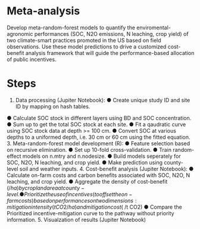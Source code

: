 # Meta-analysis
Develop meta-random-forest models to quantify the enviromental-agronomic performances (SOC, N2O emissions, N leaching, crop yield) of two climate-smart practices promoted in the US based on field observations. Use these model predictions to drive a customized cost-benefit analysis framework that will guide the performance-based allocation of public incentives.

# Steps
1. Data processing (Jupiter Notebook):
 ● Create unique study ID and site ID by mapping on hash tables.

 ● Calculate SOC stock in different layers using BD and SOC concentration.
 ● Sum up to get the total SOC stock at each site.
 ● Fit a qaudratic curve using SOC stock data at depth >= 100 cm.
 ● Convert SOC at various depths to a uniformed depth, i.e. 30 cm or 60 cm using the fitted equation.
3. Meta-random-forest model development (R):
 ● Feature selection based on recursive elimination.
 ● Set up 10-fold cross-validation.
 ● Train random-effect models on n.mtry and n.nodesize.
 ● Build models seperately for SOC, N2O, N leaching, and crop yield.
 ● Make prediction using county-level soil and weather inputs.
4. Cost-benefit analysis (Jupiter Notebook):
 ● Calculate on-farm costs and carbon benefits associated with SOC, N2O, N leaching, and crop yield.
 ● Aggregate the density of cost-benefit ($/ha) by cropland area at county-level.
 ● Prioritize the use of incentives (to offset the on-farm costs) based on performances on two dimensions: mitigation intensity (t CO2/ha) and mitigation cost ($ /t CO2)
 ● Compare the Prioritized incentive-mitigation curve to the pathway without priority information.
5. Visualzation of results (Jupiter Notebook)
